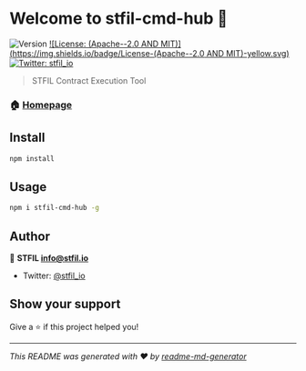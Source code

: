 # Welcome to stfil-cmd-hub 👋
![Version](https://img.shields.io/badge/version-1.0.7-blue.svg?cacheSeconds=2592000)
[![License: (Apache--2.0 AND MIT)](https://img.shields.io/badge/License-(Apache--2.0 AND MIT)-yellow.svg)](#)
[![Twitter: stfil\_io](https://img.shields.io/twitter/follow/stfil\_io.svg?style=social)](https://twitter.com/stfil\_io)

> STFIL Contract Execution Tool

### 🏠 [Homepage](https://stfil.io)

## Install

```sh
npm install
```

## Usage

```sh
npm i stfil-cmd-hub -g
```

## Author

👤 **STFIL <info@stfil.io>**

* Twitter: [@stfil\_io](https://twitter.com/stfil\_io)

## Show your support

Give a ⭐️ if this project helped you!


***
_This README was generated with ❤️ by [readme-md-generator](https://github.com/kefranabg/readme-md-generator)_